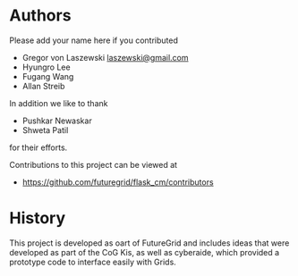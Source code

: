 Authors
=======

Please add your name here if you contributed

- Gregor von Laszewski <laszewski@gmail.com>
- Hyungro Lee
- Fugang Wang
- Allan Streib

In addition we like to thank

- Pushkar Newaskar
- Shweta Patil

for their efforts.

Contributions to this project can be viewed at 

* https://github.com/futuregrid/flask_cm/contributors



History
=======
This project is developed as oart of FutureGrid and includes ideas
that were developed as part of the CoG Kis, as well as cyberaide,
which provided a prototype code to interface easily with Grids.


